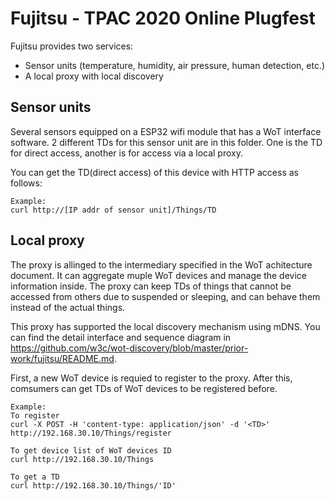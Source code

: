 # Fujitsu - TPAC 2020 Online Plugfest

Fujitsu provides two services:

- Sensor units (temperature, humidity, air pressure, human detection, etc.)
- A local proxy with local discovery

## Sensor units

Several sensors equipped on a ESP32 wifi module that has a WoT interface software. 2 different TDs for this sensor unit are in this folder. One is the TD for direct access, another is for access via a local proxy.

You can get the TD(direct access) of this device with HTTP access as follows:
```
Example:
curl http://[IP addr of sensor unit]/Things/TD
```

## Local proxy

The proxy is allinged to the intermediary specified in the WoT achitecture document. It can aggregate muple WoT devices and manage the device information inside.
The proxy can keep TDs of things that cannot be accessed from others due to suspended or sleeping, and can behave them instead of the actual things.

This proxy has supported the local discovery mechanism using mDNS. You can find the detail interface and sequence diagram in https://github.com/w3c/wot-discovery/blob/master/prior-work/fujitsu/README.md.

First, a new WoT device is requied to register to the proxy. After this, comsumers can get TDs of WoT devices to be registered before.

```
Example:
To register
curl -X POST -H 'content-type: application/json' -d '<TD>' http://192.168.30.10/Things/register

To get device list of WoT devices ID
curl http://192.168.30.10/Things

To get a TD
curl http://192.168.30.10/Things/'ID'
```
